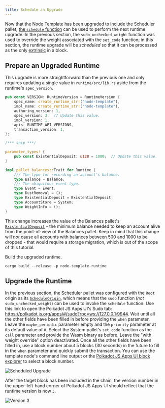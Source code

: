 ```yaml
---
title: Schedule an Upgrade
---
```


Now that the Node Template has been upgraded to include the Scheduler pallet,
[the `schedule` function](https://substrate.dev/rustdocs/v2.0.0-rc6/pallet_scheduler/enum.Call.html#variant.schedule)
can be used to perform the next runtime upgrade. In the previous section, the
`sudo_unchecked_weight` function was used to override the weight associated with the `set_code`
function; in this section, the runtime upgrade will be _scheduled_ so that it can be processed as
the only [extrinsic](../../knowledgebase/learn-substrate/extrinsics) in a block.

## Prepare an Upgraded Runtime

This upgrade is more straightforward than the previous one and only requires updating a single value
in `runtime/src/lib.rs` aside from the runtime's `spec_version`.

```rust
pub const VERSION: RuntimeVersion = RuntimeVersion {
	spec_name: create_runtime_str!("node-template"),
	impl_name: create_runtime_str!("node-template"),
	authoring_version: 1,
	spec_version: 3,  // Update this value.
	impl_version: 1,
	apis: RUNTIME_API_VERSIONS,
	transaction_version: 1,
};

/*** snip ***/

parameter_types! {
	pub const ExistentialDeposit: u128 = 1000;  // Update this value.
}

impl pallet_balances::Trait for Runtime {
	/// The type for recording an account's balance.
	type Balance = Balance;
	/// The ubiquitous event type.
	type Event = Event;
	type DustRemoval = ();
	type ExistentialDeposit = ExistentialDeposit;
	type AccountStore = System;
	type WeightInfo = ();
}
```

This change increases the value of the Balances pallet's
[`ExistentialDeposit`](../../knowledgebase/getting-started/glossary#existential-deposit) - the
minimum balance needed to keep an account alive from the point-of-view of the Balances pallet. Keep
in mind that this change will _not_ cause all accounts with balances between 500 and 1000 to be
dropped - that would require a storage migration, which is out of the scope of this tutorial.

Build the upgraded runtime.

```shell
cargo build --release -p node-template-runtime
```

## Upgrade the Runtime

In the previous section, the Scheduler pallet was configured with the `Root` origin as its
[`ScheduleOrigin`](https://substrate.dev/rustdocs/v2.0.0-rc6/pallet_scheduler/trait.Trait.html#associatedtype.ScheduleOrigin),
which means that the `sudo` function (_not_ `sudo_unchecked_weight`) can be used to invoke the
`schedule` function. Use this link to open the Polkadot JS Apps UI's Sudo tab:
https://polkadot.js.org/apps/#/sudo?rpc=ws://127.0.0.1:9944. Wait until all the other fields have
been filled in before providing the `when` parameter. Leave the `maybe_periodic` parameter empty and
the `priority` parameter at its default value of `0`. Select the System pallet's `set_code` function
as the `call` parameter and provide the Wasm binary as before. Leave the "with weight override"
option deactivated. Once all the other fields have been filled in, use a block number about 5 blocks
(30 seconds) in the future to fill in the `when` parameter and quickly submit the transaction. You
can use the template node's command line output or the
[Polkadot JS Apps UI block explorer](https://polkadot.js.org/apps/#/explorer?rpc=ws://127.0.0.1:9944)
to select a block number.

![Scheduled Upgrade](assets/tutorials/upgrade-a-chain/scheduled-upgrade.png)

After the target block has been included in the chain, the version number in the upper-left-hand
corner of Polkadot JS Apps UI should reflect that the runtime version is now `3`.

![Version 3](assets/tutorials/upgrade-a-chain/version-3.png)
